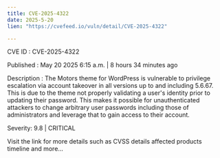 ```yaml
---
title: CVE-2025-4322
date: 2025-5-20
lien: "https://cvefeed.io/vuln/detail/CVE-2025-4322"

---
```


CVE ID : CVE-2025-4322

Published :  May 20
2025
6:15 a.m. | 8 hours
34 minutes ago

Description : The Motors theme for WordPress is vulnerable to privilege escalation via account takeover in all versions up to
and including
5.6.67. This is due to the theme not properly validating a user's identity prior to updating their password. This makes it possible for unauthenticated attackers to change arbitrary user passwords
including those of administrators
and leverage that to gain access to their account.

Severity: 9.8 | CRITICAL

Visit the link for more details
such as CVSS details
affected products
timeline
and more...
